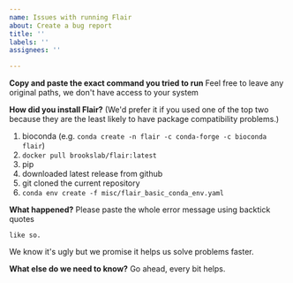 ```yaml
---
name: Issues with running Flair
about: Create a bug report
title: ''
labels: ''
assignees: ''

---
```


**Copy and paste the exact command you tried to run**
Feel free to leave any original paths, we don't have access to your system

**How did you install Flair?**
(We'd prefer it if you used one of the top two because they are the least likely to have package compatibility problems.)
1. bioconda (e.g. `conda create -n flair -c conda-forge -c bioconda flair`)
2. `docker pull brookslab/flair:latest`
3. pip
4. downloaded latest release from github
5. git cloned the current repository
6. `conda env create -f misc/flair_basic_conda_env.yaml`

**What happened?**
Please paste the whole error message using backtick quotes
```
like so. 
```
We know it's ugly but we promise it helps us solve problems faster.

**What else do we need to know?**
Go ahead, every bit helps.
